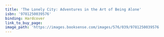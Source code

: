 ```yaml
---
title: 'The Lonely City: Adventures in the Art of Being Alone'
isbn: '9781250039576'
binding: Hardcover
link_to_buy_page:
image_path: 'https://images.booksense.com/images/576/039/9781250039576.jpg'
---
```



